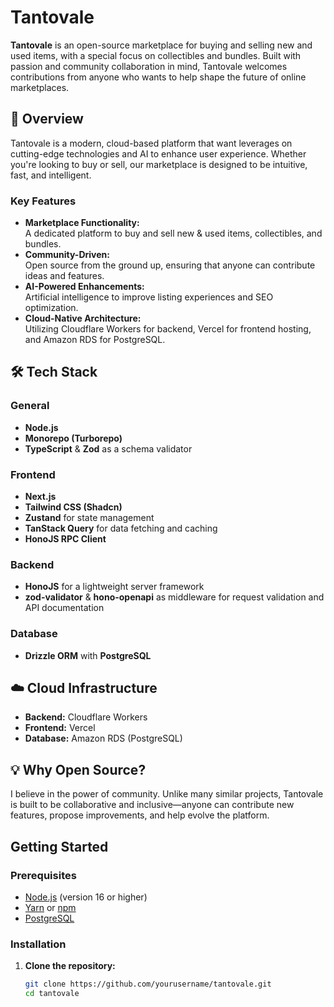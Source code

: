 # Tantovale

**Tantovale** is an open-source marketplace for buying and selling new and used items, with a special focus on collectibles and bundles.
Built with passion and community collaboration in mind, Tantovale welcomes contributions from anyone who wants to help shape the future of online marketplaces.

## 🚀 Overview

Tantovale is a modern, cloud-based platform that want leverages on cutting-edge technologies and AI to enhance user experience.
Whether you're looking to buy or sell, our marketplace is designed to be intuitive, fast, and intelligent.

### Key Features

- **Marketplace Functionality:**  
  A dedicated platform to buy and sell new & used items, collectibles, and bundles.
- **Community-Driven:**  
  Open source from the ground up, ensuring that anyone can contribute ideas and features.
- **AI-Powered Enhancements:**  
  Artificial intelligence to improve listing experiences and SEO optimization.
- **Cloud-Native Architecture:**  
  Utilizing Cloudflare Workers for backend, Vercel for frontend hosting, and Amazon RDS for PostgreSQL.

## 🛠️ Tech Stack

### General

- **Node.js**
- **Monorepo (Turborepo)**
- **TypeScript** & **Zod** as a schema validator

### Frontend

- **Next.js**
- **Tailwind CSS (Shadcn)**
- **Zustand** for state management
- **TanStack Query** for data fetching and caching
- **HonoJS RPC Client**

### Backend

- **HonoJS** for a lightweight server framework
- **zod-validator** & **hono-openapi** as middleware for request validation and API documentation

### Database

- **Drizzle ORM** with **PostgreSQL**

## ☁️ Cloud Infrastructure

- **Backend:** Cloudflare Workers
- **Frontend:** Vercel
- **Database:** Amazon RDS (PostgreSQL)

## 💡 Why Open Source?

I believe in the power of community. Unlike many similar projects, Tantovale is built to be collaborative and inclusive—anyone can contribute new features, propose improvements, and help evolve the platform.

## Getting Started

### Prerequisites

- [Node.js](https://nodejs.org/) (version 16 or higher)
- [Yarn](https://yarnpkg.com/) or [npm](https://www.npmjs.com/)
- [PostgreSQL](https://www.postgresql.org/)

### Installation

1. **Clone the repository:**

   ```bash
   git clone https://github.com/yourusername/tantovale.git
   cd tantovale
   ```
